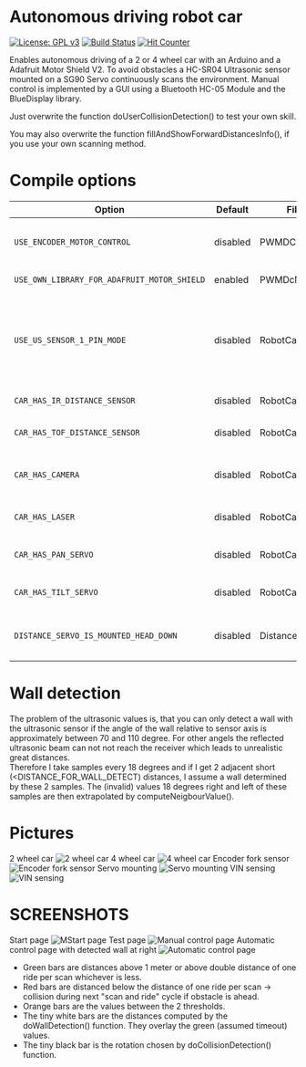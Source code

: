 # Autonomous driving robot car

[![License: GPL v3](https://img.shields.io/badge/License-GPLv3-blue.svg)](https://www.gnu.org/licenses/gpl-3.0)
[![Build Status](https://github.com/ArminJo/Arduino-RobotCar/workflows/TestCompile/badge.svg)](https://github.com/ArminJo/Arduino-RobotCar/actions)
[![Hit Counter](https://hitcounter.pythonanywhere.com/count/tag.svg?url=https%3A%2F%2Fgithub.com%2FArminJo%2FArduino-RobotCar)](https://github.com/brentvollebregt/hit-counter)

Enables autonomous driving of a 2 or 4 wheel car with an Arduino and a Adafruit Motor Shield V2.
To avoid obstacles a HC-SR04 Ultrasonic sensor mounted on a SG90 Servo continuously scans the environment.
Manual control is implemented by a GUI using a Bluetooth HC-05 Module and the BlueDisplay library.

Just overwrite the function doUserCollisionDetection() to test your own skill.

You may also overwrite the function fillAndShowForwardDistancesInfo(), if you use your own scanning method.

# Compile options

| Option | Default | File | Description |
|-|-|-|-|
| `USE_ENCODER_MOTOR_CONTROL` | disabled | PWMDCMotor.h | Use fork light barrier and an attached encoder disc to enable motor distance and speed sensing. |
| `USE_OWN_LIBRARY_FOR_ADAFRUIT_MOTOR_SHIELD` |  enabled | PWMDcMotor.h | Saves 694 bytes program memory  |
| `USE_US_SENSOR_1_PIN_MODE` | disabled | RobotCar.h | Use modified HC-SR04 modules or HY-SRF05 ones.</br>Modify HC-SR04 by connecting 10kOhm between echo and trigger and then use only trigger pin. |
| `CAR_HAS_IR_DISTANCE_SENSOR` | disabled | RobotCar.h | Use Sharp GP2Y0A21YK / 1080 IR distance sensor. |
| `CAR_HAS_TOF_DISTANCE_SENSOR` | disabled | RobotCar.h | Use VL53L1X TimeOfFlight distance sensor. |
| `CAR_HAS_CAMERA` | disabled | RobotCar.h | Enables the `Camera` button for the `PIN_CAMERA_SUPPLY_CONTROL` pin. |
| `CAR_HAS_LASER` | disabled | RobotCar.h | Enables the `Laser` button for the `PIN_LASER_OUT` / `LED_BUILTIN` pin. |
| `CAR_HAS_PAN_SERVO` | disabled | RobotCar.h | Enables the pan slider for the `PanServo` at the `PIN_PAN_SERVO` pin. |
| `CAR_HAS_TILT_SERVO` | disabled | RobotCar.h | Enables the tilt slider for the `TiltServo` at the `PIN_TILT_SERVO` pin.. |
| `DISTANCE_SERVO_IS_MOUNTED_HEAD_DOWN` | disabled | Distance.h | The distance servo is mounted head down to detect even small obstacles. |

# Wall detection
The problem of the ultrasonic values is, that you can only detect a wall with the ultrasonic sensor if the angle of the wall relative to sensor axis is approximately between 70 and 110 degree.
For other angels the reflected ultrasonic beam can not not reach the receiver which leads to unrealistic great distances.<br/>
Therefore I take samples every 18 degrees and if I get 2 adjacent short (<DISTANCE_FOR_WALL_DETECT) distances, I assume a wall determined by these 2 samples.
The (invalid) values 18 degrees right and left of these samples are then extrapolated by computeNeigbourValue().

# Pictures
2 wheel car
![2 wheel car](https://github.com/ArminJo/Arduino-RobotCar/blob/master/pictures/2WheelDriveCar.jpg)
4 wheel car
![4 wheel car](https://github.com/ArminJo/Arduino-RobotCar/blob/master/pictures/4WheelDriveCar.jpg)
Encoder fork sensor
![Encoder fork sensor](https://github.com/ArminJo/Arduino-RobotCar/blob/master/pictures/ForkSensor.jpg)
Servo mounting
![Servo mounting](https://github.com/ArminJo/Arduino-RobotCar/blob/master/pictures/ServoAtTopBack.jpg)
VIN sensing
![VIN sensing](https://github.com/ArminJo/Arduino-RobotCar/blob/master/pictures/SensingVIn.jpg)

# SCREENSHOTS
Start page
![MStart page](https://github.com/ArminJo/Arduino-RobotCar/blob/master/pictures/HomePage.png)
Test page
![Manual control page](https://github.com/ArminJo/Arduino-RobotCar/blob/master/pictures/TestPage.png)
Automatic control page with detected wall at right
![Automatic control page](https://github.com/ArminJo/Arduino-RobotCar/blob/master/pictures/AutoDrivePage.png)
- Green bars are distances above 1 meter or above double distance of one ride per scan whichever is less.
- Red bars are distanced below the distance of one ride per scan -> collision during next "scan and ride" cycle if obstacle is ahead.
- Orange bars are the values between the 2 thresholds.
- The tiny white bars are the distances computed by the doWallDetection() function. They overlay the green (assumed timeout) values.
- The tiny black bar is the rotation chosen by doCollisionDetection() function.

